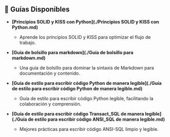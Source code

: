 

## 🚀 Guías Disponibles

- **[Principios SOLID y KISS con Python](./Principios SOLID y KISS con Python.md)**
  - Aprende los principios SOLID y KISS para optimizar el flujo de trabajo.

- **[Guía de bolsillo para markdown](./Guía de bolsillo para markdown.md)**
  - Una guía de bolsillo para dominar la sintaxis de Markdown para documentación y contenido.

- **[Guía de estilo para escribir código Python de manera legible](./Guía de estilo para escribir código Python de manera legible.md)**
  - Guía de estilo para escribir código Python legible, facilitando la colaboración y comprensión.

- **[Guía de estilo para escribir código Transact_SQL de manera legible](./Guía de estilo para escribir código ANSI_SQL de manera legible.md)**
  - Mejores prácticas para escribir código ANSI-SQL limpio y legible.
  



